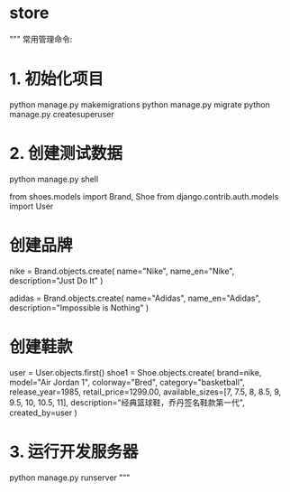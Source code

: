 # store
"""
常用管理命令:

# 1. 初始化项目
python manage.py makemigrations
python manage.py migrate
python manage.py createsuperuser

# 2. 创建测试数据
python manage.py shell

from shoes.models import Brand, Shoe
from django.contrib.auth.models import User

# 创建品牌
nike = Brand.objects.create(
    name="Nike",
    name_en="Nike",
    description="Just Do It"
)

adidas = Brand.objects.create(
    name="Adidas",
    name_en="Adidas",
    description="Impossible is Nothing"
)

# 创建鞋款
user = User.objects.first()
shoe1 = Shoe.objects.create(
    brand=nike,
    model="Air Jordan 1",
    colorway="Bred",
    category="basketball",
    release_year=1985,
    retail_price=1299.00,
    available_sizes=[7, 7.5, 8, 8.5, 9, 9.5, 10, 10.5, 11],
    description="经典篮球鞋，乔丹签名鞋款第一代",
    created_by=user
)

# 3. 运行开发服务器
python manage.py runserver
"""
